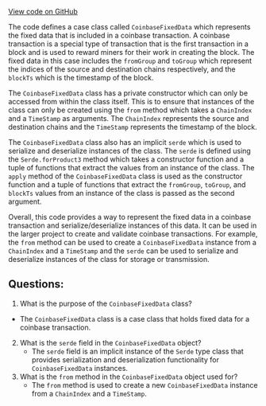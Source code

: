 [View code on GitHub](https://github.com/oxygenium/oxygenium/protocol/src/main/scala/org/oxygenium/protocol/model/CoinbaseFixedData.scala)

The code defines a case class called `CoinbaseFixedData` which represents the fixed data that is included in a coinbase transaction. A coinbase transaction is a special type of transaction that is the first transaction in a block and is used to reward miners for their work in creating the block. The fixed data in this case includes the `fromGroup` and `toGroup` which represent the indices of the source and destination chains respectively, and the `blockTs` which is the timestamp of the block.

The `CoinbaseFixedData` class has a private constructor which can only be accessed from within the class itself. This is to ensure that instances of the class can only be created using the `from` method which takes a `ChainIndex` and a `TimeStamp` as arguments. The `ChainIndex` represents the source and destination chains and the `TimeStamp` represents the timestamp of the block.

The `CoinbaseFixedData` class also has an implicit `serde` which is used to serialize and deserialize instances of the class. The `serde` is defined using the `Serde.forProduct3` method which takes a constructor function and a tuple of functions that extract the values from an instance of the class. The `apply` method of the `CoinbaseFixedData` class is used as the constructor function and a tuple of functions that extract the `fromGroup`, `toGroup`, and `blockTs` values from an instance of the class is passed as the second argument.

Overall, this code provides a way to represent the fixed data in a coinbase transaction and serialize/deserialize instances of this data. It can be used in the larger project to create and validate coinbase transactions. For example, the `from` method can be used to create a `CoinbaseFixedData` instance from a `ChainIndex` and a `TimeStamp` and the `serde` can be used to serialize and deserialize instances of the class for storage or transmission.
## Questions: 
 1. What is the purpose of the `CoinbaseFixedData` class?
   - The `CoinbaseFixedData` class is a case class that holds fixed data for a coinbase transaction.
2. What is the `serde` field in the `CoinbaseFixedData` object?
   - The `serde` field is an implicit instance of the `Serde` type class that provides serialization and deserialization functionality for `CoinbaseFixedData` instances.
3. What is the `from` method in the `CoinbaseFixedData` object used for?
   - The `from` method is used to create a new `CoinbaseFixedData` instance from a `ChainIndex` and a `TimeStamp`.